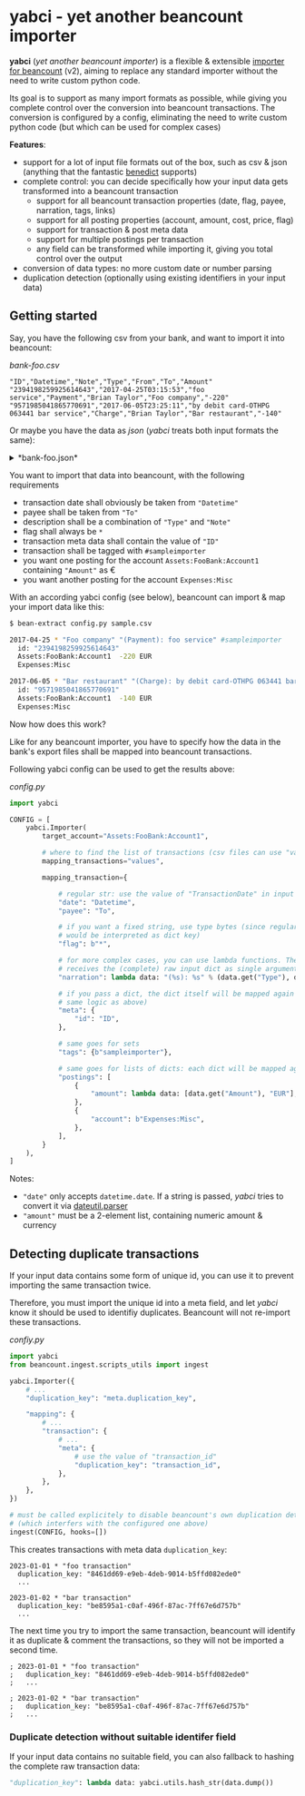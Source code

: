 # yabci - yet another beancount importer

**yabci** (*yet another beancount importer*) is a flexible & extensible [importer for beancount](https://beancount.github.io/docs/importing_external_data.html) (v2), aiming to replace any standard importer without the need to write custom python code.

Its goal is to support as many import formats as possible, while giving you complete control over the conversion into beancount transactions. The conversion is configured by a config, eliminating the need to write custom python code (but which can be used for complex cases)

**Features**:

- support for a lot of input file formats out of the box, such as csv & json (anything that the fantastic [benedict](https://github.com/fabiocaccamo/python-benedict) supports)
- complete control: you can decide specifically how your input data gets transformed into a beancount transaction
    + support for all beancount transaction properties (date, flag, payee, narration, tags, links)
    + support for all posting properties (account, amount, cost, price, flag)
    + support for transaction & post meta data
    + support for multiple postings per transaction
    + any field can be transformed while importing it, giving you total control over the output
- conversion of data types: no more custom date or number parsing
- duplication detection (optionally using existing identifiers in your input data)

## Getting started

Say, you have the following csv from your bank, and want to import it into beancount:

*bank-foo.csv*
```csv
"ID","Datetime","Note","Type","From","To","Amount"
"2394198259925614643","2017-04-25T03:15:53","foo service","Payment","Brian Taylor","Foo company","-220"
"9571985041865770691","2017-06-05T23:25:11","by debit card-OTHPG 063441 bar service","Charge","Brian Taylor","Bar restaurant","-140"
```

Or maybe you have the data as *json* (*yabci* treats both input formats the same):

<details>
<summary>*bank-foo.json*</summary>

```json
{
    "values": [
        {
            "ID": "2394198259925614643",
            "Datetime": "2017-04-25T03:15:53",
            "Note": "foo service",
            "Type": "Payment",
            "From": "Brian Taylor",
            "To": "Foo company",
            "Amount": "-220"
        },
        {
            "ID": "9571985041865770691",
            "Datetime": "2017-06-05T23:25:11",
            "Note": "by debit card-OTHPG 063441 bar service",
            "Type": "Charge",
            "From": "Brian Taylor",
            "To": "Bar restaurant",
            "Amount": "-140"
        }
    ]
}
```
</details>

You want to import that data into beancount, with the following requirements

- transaction date shall obviously be taken from `"Datetime"`
- payee shall be taken from `"To"`
- description shall be a combination of `"Type"` and `"Note"`
- flag shall always be `*`
- transaction meta data shall contain the value of `"ID"`
- transaction shall be tagged with `#sampleimporter`
- you want one posting for the account `Assets:FooBank:Account1` containing `"Amount"` as €
- you want another posting for the account `Expenses:Misc`


With an according yabci config (see below), beancount can import & map your import data like this:
```sh
$ bean-extract config.py sample.csv

2017-04-25 * "Foo company" "(Payment): foo service" #sampleimporter
  id: "2394198259925614643"
  Assets:FooBank:Account1  -220 EUR
  Expenses:Misc

2017-06-05 * "Bar restaurant" "(Charge): by debit card-OTHPG 063441 bar service" #sampleimporter
  id: "9571985041865770691"
  Assets:FooBank:Account1  -140 EUR
  Expenses:Misc
```

Now how does this work?

Like for any beancount importer, you have to specify how the data in the bank's export files shall be mapped into beancount transactions.

Following yabci config can be used to get the results above:

*config.py*
```py
import yabci

CONFIG = [
    yabci.Importer(
        target_account="Assets:FooBank:Account1",

        # where to find the list of transactions (csv files can use "values")
        mapping_transactions="values",

        mapping_transaction={

            # regular str: use the value of "TransactionDate" in input data
            "date": "Datetime",
            "payee": "To",

            # if you want a fixed string, use type bytes (since regular strings
            # would be interpreted as dict key)
            "flag": b"*",

            # for more complex cases, you can use lambda functions. The function
            # receives the (complete) raw input dict as single argument
            "narration": lambda data: "(%s): %s" % (data.get("Type"), data.get("Note")),

            # if you pass a dict, the dict itself will be mapped again (with the
            # same logic as above)
            "meta": {
                "id": "ID",
            },

            # same goes for sets
            "tags": {b"sampleimporter"},

            # same goes for lists of dicts: each dict will be mapped again
            "postings": [
                {
                    "amount": lambda data: [data.get("Amount"), "EUR"],
                },
                {
                    "account": b"Expenses:Misc",
                },
            ],
        }
    ),
]

```

Notes:

- `"date"` only accepts `datetime.date`. If a string is passed, *yabci* tries to convert it via [dateutil.parser](https://dateutil.readthedocs.io/en/stable/parser.html)
- `"amount"` must be a 2-element list, containing numeric amount & currency

## Detecting duplicate transactions

If your input data contains some form of unique id, you can use it to prevent importing the same transaction twice.

Therefore, you must import the unique id into a meta field, and let *yabci* know it should be used to identifiy duplicates. Beancount will not re-import these transactions.

*confiy.py*
```py
import yabci
from beancount.ingest.scripts_utils import ingest

yabci.Importer({
    # ...
    "duplication_key": "meta.duplication_key",

    "mapping": {
        # ...
        "transaction": {
            # ...
            "meta": {
                # use the value of "transaction_id"
                "duplication_key": "transaction_id",
            },
        },
    },
})

# must be called explicitely to disable beancount's own duplication detection
# (which interfers with the configured one above)
ingest(CONFIG, hooks=[])

```

This creates transactions with meta data `duplication_key`:

```beancount
2023-01-01 * "foo transaction"
  duplication_key: "8461dd69-e9eb-4deb-9014-b5ffd082ede0"
  ...

2023-01-02 * "bar transaction"
  duplication_key: "be8595a1-c0af-496f-87ac-7ff67e6d757b"
  ...

```

The next time you try to import the same transaction, beancount will identify it
as duplicate & comment the transactions, so they will not be imported a second
time.

```beancount
; 2023-01-01 * "foo transaction"
;   duplication_key: "8461dd69-e9eb-4deb-9014-b5ffd082ede0"
;   ...

; 2023-01-02 * "bar transaction"
;   duplication_key: "be8595a1-c0af-496f-87ac-7ff67e6d757b"
;   ...

```

### Duplicate detection without suitable identifer field

If your input data contains no suitable field, you can also fallback to hashing the complete raw transaction data:

```py
"duplication_key": lambda data: yabci.utils.hash_str(data.dump())
``` 
